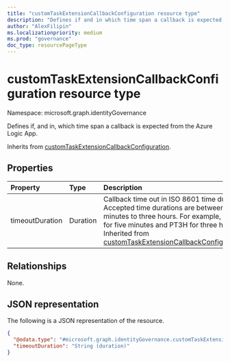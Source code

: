 ```yaml
---
title: "customTaskExtensionCallbackConfiguration resource type"
description: "Defines if and in which time span a callback is expected from the Azure Logic App."
author: "AlexFilipin"
ms.localizationpriority: medium
ms.prod: "governance"
doc_type: resourcePageType
---
```


# customTaskExtensionCallbackConfiguration resource type

Namespace: microsoft.graph.identityGovernance

Defines if, and in, which time span a callback is expected from the Azure Logic App.

Inherits from  [customTaskExtensionCallbackConfiguration](../resources/identitygovernance-customtaskextensioncallbackconfiguration.md).

## Properties

|Property|Type|Description|
|:---|:---|:---|
|timeoutDuration|Duration| Callback time out in ISO 8601 time duration. Accepted time durations are between five minutes to three hours. For example, PT5M for five minutes and PT3H for three hours. Inherited from [customTaskExtensionCallbackConfiguration](../resources/identitygovernance-customtaskextensioncallbackconfiguration.md).|

## Relationships

None.

## JSON representation

The following is a JSON representation of the resource.
<!-- {
  "blockType": "resource",
  "@odata.type": "microsoft.graph.identityGovernance.customTaskExtensionCallbackConfiguration"
}
-->
``` json
{
  "@odata.type": "#microsoft.graph.identityGovernance.customTaskExtensionCallbackConfiguration",
  "timeoutDuration": "String (duration)"
}
```

